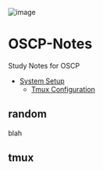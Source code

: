![image](https://user-images.githubusercontent.com/68156940/209417567-3f40c937-b11d-4919-b01a-a13d1ab74521.png)


# OSCP-Notes

Study Notes for OSCP

- [System Setup](#setup)
  - [Tmux Configuration](#tmux)
  
  
  
  
## random
blah

## tmux

